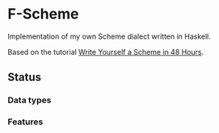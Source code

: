 # F-Scheme

Implementation of my own Scheme dialect written in Haskell.

Based on the tutorial [Write Yourself a Scheme in 48 Hours](https://en.wikibooks.org/wiki/Write_Yourself_a_Scheme_in_48_Hours).

## Status

### Data types

### Features
